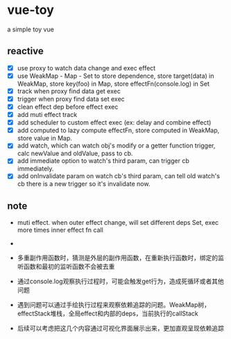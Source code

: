 # vue-toy
a simple toy vue

## reactive

- [x] use proxy to watch data change and exec effect
- [x] use WeakMap - Map - Set to store dependence, store target(data) in WeakMap, store key(foo) in Map, store effectFn(console.log) in Set
- [x] track when proxy find data get exec
- [x] trigger when proxy find data set exec
- [x] clean effect dep before effect exec
- [x] add muti effect track
- [x] add scheduler to custom effect exec (ex: delay and combine effect)
- [x] add computed to lazy compute effectFn, store computed in WeakMap, store value in Map.
- [x] add watch, which can watch obj's modify or a getter function trigger, calc newValue and oldValue, pass to cb.
- [x] add immediate option to watch's third param, can trigger cb immediately.
- [x] add onInvalidate param on watch cb's third param, can tell old watch's cb there is a new trigger so it's invalidate now.

## note

- muti effect. when outer effect change, will set different deps Set, exec more times inner effect fn call
- 

- 多重副作用函数时，猜测是外层的副作用函数，在重新执行函数时，绑定的监听函数和最初的监听函数不会被去重
- 通过console.log观察执行过程时，可能会触发get行为，造成死循环或者其他问题
- 遇到问题可以通过手绘执行过程来观察依赖追踪的问题。WeakMap树，effectStack堆栈，全局effect和内部的deps，当前执行的callStack
- 后续可以考虑把这几个内容通过可视化界面展示出来，更加直观呈现依赖追踪